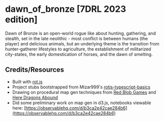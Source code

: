 # dawn_of_bronze [7DRL 2023 edition]

Dawn of Bronze is an open-world rogue like about hunting, gathering, and stealth, set in the late neolithic - most conflict is between humans (the player) and delicious animals, but an underlying theme is the transition from hunter-gatherer lifestyles to agriculture, the establishment of militarized city-states, the early domestication of horses, and the dawn of smelting.

## Credits/Resources

- Built with [rot.js](https://github.com/ondras/rot.js/blob/master/src/constants.ts)
- Project stubs bootstrapped from Mizar999's [rotjs-typescript-basics](https://github.com/Mizar999/rotjs-typescript-basics)
- Drawing on procedural map gen techniques from [Red Blob Games](http://www-cs-students.stanford.edu/~amitp/game-programming/polygon-map-generation/) and [Here Dragons Abound](https://heredragonsabound.blogspot.com/2016/10/making-islands.html)
- Did some preliminary work on map gen in d3.js, notebooks viewable here: [https://observablehq.com/d/b3ca2e42cae284b6](https://observablehq.com/d/b3ca2e42cae284b6)
